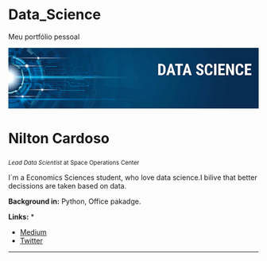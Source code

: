 # Data_Science
Meu portfólio pessoal

<p align="center">
  <img src="banner.png" >
</p>

# Nilton Cardoso
<sub>*Lead Data Scientist* at Space Operations Center</sub>

I`m a Economics Sciences student, who love data science.I bilive that better decissions are taken based on data.



**Background in:** Python, Office pakadge.

**Links:**
* 

* [Medium](https://www.medium.com)
* [Twitter](NiltonC80270166)






---

